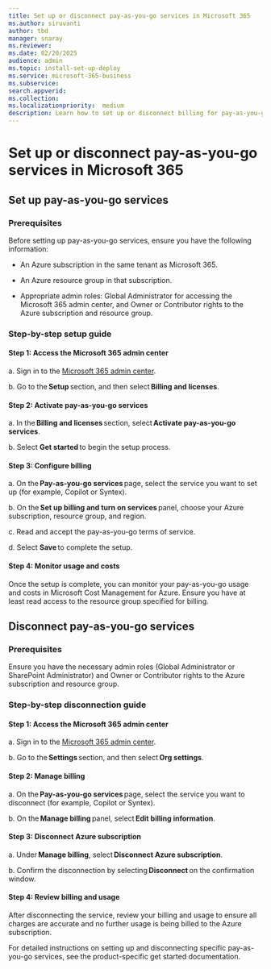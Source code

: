 ```yaml
---
title: Set up or disconnect pay-as-you-go services in Microsoft 365
ms.author: siruvanti
author: tbd
manager: snaray
ms.reviewer: 
ms.date: 02/20/2025
audience: admin
ms.topic: install-set-up-deploy
ms.service: microsoft-365-business
ms.subservice:
search.appverid: 
ms.collection: 
ms.localizationpriority:  medium
description: Learn how to set up or disconnect billing for pay-as-you-go services in Microsoft 365.
---
```


# Set up or disconnect pay-as-you-go services in Microsoft 365

## Set up pay-as-you-go services

### Prerequisites

Before setting up pay-as-you-go services, ensure you have the following information:

- An Azure subscription in the same tenant as Microsoft 365.

- An Azure resource group in that subscription.

- Appropriate admin roles: Global Administrator for accessing the Microsoft 365 admin center, and Owner or Contributor rights to the Azure subscription and resource group.

### Step-by-step setup guide

#### Step 1: Access the Microsoft 365 admin center

a. Sign in to the [Microsoft 365 admin center](https://admin.microsoft.com/Adminportal/Home).

b. Go to the **Setup** section, and then select **Billing and licenses**.

#### Step 2: Activate pay-as-you-go services

a. In the **Billing and licenses** section, select **Activate pay-as-you-go services**.

b. Select **Get started** to begin the setup process.

#### Step 3: Configure billing

a. On the **Pay-as-you-go services** page, select the service you want to set up (for example, Copilot or Syntex).

b. On the **Set up billing and turn on services** panel, choose your Azure subscription, resource group, and region.  

c. Read and accept the pay-as-you-go terms of service.

d. Select **Save** to complete the setup.

#### Step 4: Monitor usage and costs

Once the setup is complete, you can monitor your pay-as-you-go usage and costs in Microsoft Cost Management for Azure. Ensure you have at least read access to the resource group specified for billing.

## Disconnect pay-as-you-go services

### Prerequisites

Ensure you have the necessary admin roles (Global Administrator or SharePoint Administrator) and Owner or Contributor rights to the Azure subscription and resource group.

### Step-by-step disconnection guide

#### Step 1: Access the Microsoft 365 admin center

a. Sign in to the [Microsoft 365 admin center](https://admin.microsoft.com/Adminportal/Home).

b. Go to the **Settings** section, and then select **Org settings**.

#### Step 2: Manage billing

a. On the **Pay-as-you-go services** page, select the service you want to disconnect (for example, Copilot or Syntex).

b. On the **Manage billing** panel, select **Edit billing information**.

#### Step 3: Disconnect Azure subscription

a. Under **Manage billing**, select **Disconnect Azure subscription**.

b. Confirm the disconnection by selecting **Disconnect** on the confirmation window.

#### Step 4: Review billing and usage

After disconnecting the service, review your billing and usage to ensure all charges are accurate and no further usage is being billed to the Azure subscription.

For detailed instructions on setting up and disconnecting specific pay-as-you-go services, see the product-specific get started documentation.
